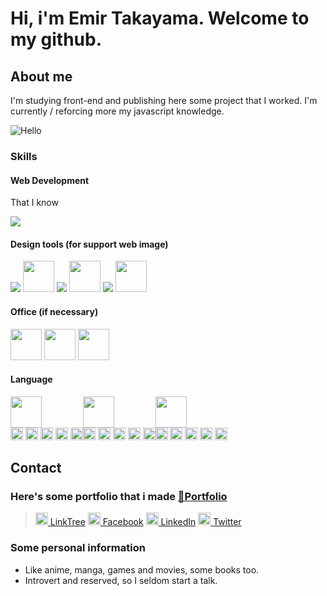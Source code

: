 # Hi, i'm Emir Takayama. Welcome to my github.

## About me
I'm studying front-end and publishing here some project that I worked.
I'm currently / reforcing more my javascript knowledge.

![Hello](https://media1.giphy.com/media/XO8RMtRaK73isIt0i2/200w.webp?cid=ecf05e47x20b80wr504f9on8iqqwwja5f83j5osmy4jbe67j&rid=200w.webp&ct=g)

### Skills
#### Web Development
<div>
  <p>That I know </p>
  <img src="https://skillicons.dev/icons?i=html,css,js,bootstrap,ts,git,github,jquery" />
</div>

#### Design tools (for support web image)
<div>
  <img src="https://skillicons.dev/icons?i=photoshop"/>
  <img width="50px" src="https://upload.wikimedia.org/wikipedia/commons/thumb/3/31/Calligra_Krita_icon.svg/1200px-Calligra_Krita_icon.svg.png"/>
  <img src="https://skillicons.dev/icons?i=illustrator"/>
  <img width="50px" src="https://icons.iconarchive.com/icons/oxygen-icons.org/oxygen/256/Apps-inkscape-icon.png"/>
  <img src="https://skillicons.dev/icons?i=figma"/>
  <img width="50px" src="https://upload.wikimedia.org/wikipedia/commons/thumb/c/c2/Adobe_XD_CC_icon.svg/2101px-Adobe_XD_CC_icon.svg.png"/>
</div>

#### Office (if necessary) 
<div>
  <img width="50px" src="https://cdn.icon-icons.com/icons2/2397/PNG/512/microsoft_office_word_logo_icon_145724.png"/>
  <img width="50px" src="https://upload.wikimedia.org/wikipedia/commons/thumb/3/34/Microsoft_Office_Excel_%282019%E2%80%93present%29.svg/826px-Microsoft_Office_Excel_%282019%E2%80%93present%29.svg.png"/>
  <img width="50px" src="https://logodownload.org/wp-content/uploads/2020/04/microsoft-powerpoint-logo-1.png"/>
</div>

#### Language
<div style="display:flex;">
  <div>
    <img width="50px" src="https://upload.wikimedia.org/wikipedia/commons/thumb/0/05/Flag_of_Brazil.svg/1200px-Flag_of_Brazil.svg.png"/>
    <div>
      <img width="20px" src="https://cdn-icons-png.flaticon.com/128/148/148841.png"/>
      <img width="20px" src="https://cdn-icons-png.flaticon.com/128/148/148841.png"/>
      <img width="20px" src="https://cdn-icons-png.flaticon.com/128/148/148841.png"/>
      <img width="20px" src="https://cdn-icons-png.flaticon.com/128/148/148841.png"/>
      <img width="20px" src="https://cdn-icons-png.flaticon.com/128/148/148841.png"/>
    </div>
  </div>
  <div>
    <img width="50px" src="https://upload.wikimedia.org/wikipedia/commons/thumb/9/9e/Flag_of_Japan.svg/800px-Flag_of_Japan.svg.png"/>
    <div>
      <img width="20px" src="https://cdn-icons-png.flaticon.com/128/148/148841.png"/>
      <img width="20px" src="https://cdn-icons-png.flaticon.com/128/148/148841.png"/>
      <img width="20px" src="https://cdn-icons-png.flaticon.com/128/148/148841.png"/>
      <img width="20px" src="https://cdn-icons-png.flaticon.com/128/126/126482.png"/>
      <img width="20px" src="https://cdn-icons-png.flaticon.com/128/126/126482.png"/>
    </div>
  </div>
  <div>
    <img width="50px" src="https://upload.wikimedia.org/wikipedia/commons/thumb/a/a4/Flag_of_the_United_States.svg/1200px-Flag_of_the_United_States.svg.png"/>
    <div>
      <img width="20px" src="https://cdn-icons-png.flaticon.com/128/148/148841.png"/>
      <img width="20px" src="https://cdn-icons-png.flaticon.com/128/148/148841.png"/>
      <img width="20px" src="https://cdn-icons-png.flaticon.com/128/148/148841.png"/>
      <img width="20px" src="https://cdn-icons-png.flaticon.com/128/126/126482.png"/>
      <img width="20px" src="https://cdn-icons-png.flaticon.com/128/126/126482.png"/>
    </div>
  </div>
</div>

## Contact
### Here's some portfolio that i made [🔗Portfolio](https://github.com/stars/SwaveNg/lists/portfolio)
> [<img src="https://assets.production.linktr.ee/cfc63e2b1b893683951fc6bbc6f20b59402d261c/images/logo_trees.svg" height="20px"> LinkTree](https://linktr.ee/emirng)
> [<img width="20px" src="https://img.icons8.com/color/2x/facebook.png"/> Facebook](https://www.facebook.com/ngemir)
> [<img width="20px" src="https://skillicons.dev/icons?i=linkedin"/> LinkedIn](https://www.linkedin.com/in/ngemir/)
> [<img width="20px" src="https://skillicons.dev/icons?i=twitter"/> Twitter](https://twitter.com/NgEmir_)

### Some personal information
- Like anime, manga, games and movies, some books too.
- Introvert and reserved, so I seldom start a talk.

<!--
**SwaveNg/SwaveNg** is a ✨ _special_ ✨ repository because its `README.md` (this file) appears on your GitHub profile.

Here are some ideas to get you started:

- 🔭 I’m currently working on ...
- 🌱 I’m currently learning ...
- 👯 I’m looking to collaborate on ...
- 🤔 I’m looking for help with ...
- 💬 Ask me about ...
- 📫 How to reach me: ...
- 😄 Pronouns: ...
- ⚡ Fun fact: ...
-->
